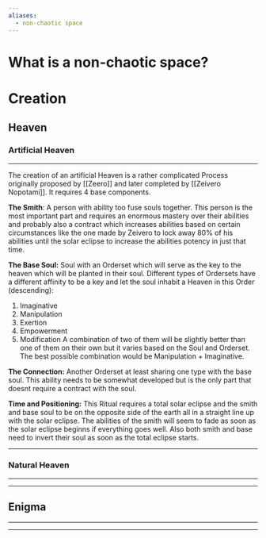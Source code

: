 ```yaml
---
aliases:
  - non-chaotic space
---
```

# What is a non-chaotic space?

# Creation
## Heaven
### Artificial Heaven
___
The creation of an artificial Heaven is a rather complicated Process originally proposed by [[Zeero]] and later completed by [[Zeivero Nopotami]].
It requires 4 base components.

**The Smith**:
A person with ability too fuse souls together. This person is the most important part and requires an enormous mastery over their abilities and probably also a contract which increases abilities based on certain circumstances like the one made by Zeivero to lock away 80% of his abilities until the solar eclipse to increase the abilities potency in just that time.

**The Base Soul:**
Soul with an Orderset which will serve as the key to the heaven which will be planted in their soul.
Different types of Ordersets have a different affinity to be a key and let the soul inhabit a Heaven in this Order (descending):
1. Imaginative
2. Manipulation
3. Exertion
4. Empowerment
5. Modification
A combination of two of them will be slightly better than one of them on their own but it varies based on the Soul and Orderset. The best possible combination would be Manipulation + Imaginative.

**The Connection:**
Another Orderset at least sharing one type with the base soul. This ability needs to be somewhat developed but is the only part that doesnt require a contract with the soul.

**Time and Positioning:**
This Ritual requires a total solar eclipse and the smith and base soul to be on the opposite side of the earth all in a straight line up with the solar eclipse. The abilities of the smith will seem to fade as soon as the solar eclipse beginns if everything goes well.
Also both smith and base need to invert their soul as soon as the total eclipse starts.
___
### Natural Heaven
___

___

## Enigma
___

___
